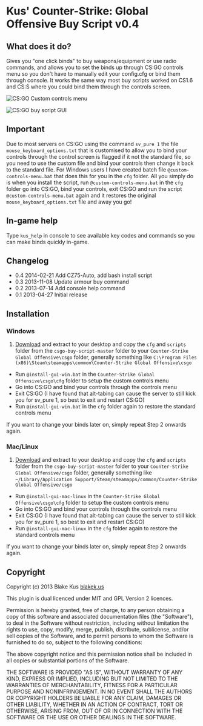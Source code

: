 # Kus' Counter-Strike: Global Offensive Buy Script v0.4

## What does it do?

Gives you "one click binds" to buy weapons/equipment or use radio commands, and allows you to set the binds up through CS:GO controls menu so you don't have to manually edit your config.cfg or bind them through console. It works the same way most buy scripts worked on CS1.6 and CS:S where you could bind them through the controls screen.

![CS:GO Custom controls menu](https://raw.github.com/kus/csgo-buy-script/master/screenshots/custom-controls-menu.jpg "CS:GO Custom controls menu")

![CS:GO buy script GUI](https://raw.github.com/kus/csgo-buy-script/master/screenshots/bind-through-gui.jpg "CS:GO buy script GUI")

## Important

Due to most servers on CS:GO using the command `sv_pure 1` the file `mouse_keyboard_options.txt` that is customised to allow you to bind your controls through the control screen is flagged if it not the standard file, so you need to use the custom file and bind your controls then change it back to the standard file. For Windows users I have created batch file `@custom-controls-menu.bat` that does this for you in the `cfg` folder. All you simply do is when you install the script, run `@custom-controls-menu.bat` in the `cfg` folder go into CS:GO, bind your controls, exit CS:GO and run the script `@custom-controls-menu.bat` again and it restores the original `mouse_keyboard_options.txt` file and away you go!

## In-game help

Type `kus_help` in console to see available key codes and commands so you can make binds quickly in-game.

## Changelog

- 0.4 2014-02-21 Add CZ75-Auto, add bash install script
- 0.3 2013-11-08 Update armour buy command
- 0.2 2013-07-14 Add console help command
- 0.1 2013-04-27 Initial release

## Installation

### Windows

1. [Download](https://github.com/kus/csgo-buy-script/archive/master.zip) and extract to your desktop and copy the `cfg` and `scripts` folder from the `csgo-buy-script-master` folder to your `Counter-Strike Global Offensive\csgo` folder, generally something like `C:\Program Files (x86)\Steam\steamapps\common\Counter-Strike Global Offensive\csgo`
- Run `@install-gui-win.bat` in the `Counter-Strike Global Offensive\csgo\cfg` folder to setup the custom controls menu
- Go into CS:GO and bind your controls through the controls menu
- Exit CS:GO (I have found that alt-tabing can cause the server to still kick you for sv_pure 1, so best to exit and restart CS:GO)
- Run `@install-gui-win.bat` in the `cfg` folder again to restore the standard controls menu

If you want to change your binds later on, simply repeat Step 2 onwards again.

### Mac/Linux

1. [Download](https://github.com/kus/csgo-buy-script/archive/master.zip) and extract to your desktop and copy the `cfg` and `scripts` folder from the `csgo-buy-script-master` folder to your `Counter-Strike Global Offensive/csgo` folder, generally something like `~/Library/Application Support/Steam/steamapps/common/Counter-Strike Global Offensive/csgo`
- Run `@install-gui-mac-linux` in the `Counter-Strike Global Offensive\csgo\cfg` folder to setup the custom controls menu
- Go into CS:GO and bind your controls through the controls menu
- Exit CS:GO (I have found that alt-tabing can cause the server to still kick you for sv_pure 1, so best to exit and restart CS:GO)
- Run `@install-gui-mac-linux` in the `cfg` folder again to restore the standard controls menu

If you want to change your binds later on, simply repeat Step 2 onwards again.

## Copyright

Copyright (c) 2013 Blake Kus [blakek.us](http://blakek.us)

This plugin is dual licenced under MIT and GPL Version 2 licences.

Permission is hereby granted, free of charge, to any person obtaining a copy of
this software and associated documentation files (the "Software"), to deal in
the Software without restriction, including without limitation the rights to
use, copy, modify, merge, publish, distribute, sublicense, and/or sell copies
of the Software, and to permit persons to whom the Software is furnished to do
so, subject to the following conditions:

The above copyright notice and this permission notice shall be included in all
copies or substantial portions of the Software.

THE SOFTWARE IS PROVIDED "AS IS", WITHOUT WARRANTY OF ANY KIND, EXPRESS OR
IMPLIED, INCLUDING BUT NOT LIMITED TO THE WARRANTIES OF MERCHANTABILITY,
FITNESS FOR A PARTICULAR PURPOSE AND NONINFRINGEMENT. IN NO EVENT SHALL THE
AUTHORS OR COPYRIGHT HOLDERS BE LIABLE FOR ANY CLAIM, DAMAGES OR OTHER
LIABILITY, WHETHER IN AN ACTION OF CONTRACT, TORT OR OTHERWISE, ARISING FROM,
OUT OF OR IN CONNECTION WITH THE SOFTWARE OR THE USE OR OTHER DEALINGS IN THE
SOFTWARE.